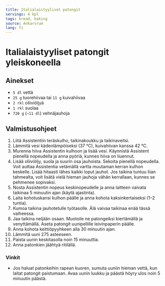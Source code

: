 ```yaml
---
title: Italialaistyyliset patongit
servings: 4 kpl
tags: bread, baking
source: Ankarsrum
lang: fi
---
```


# Italialaistyyliset patongit yleiskoneella

## Ainekset

- `5 dl` vettä
- `25 g` tuorehiivaa tai `11 g` kuivahiivaa
- `2 rkl` oliiviöljyä
- `1 rkl` suolaa
- `720 g` (`~11 dl`) vehnäjauhoja

## Valmistusohjeet

1. Liitä Assistentiin teräskulho, taikinakoukku ja taikinaveitsi.
1. Lämmitä vesi kädenlämpöiseksi (37 °C), kuivahiivan kanssa 42 °C.
1. Murenna hiiva Assistentin kulhoon ja lisää vesi. Käynnistä Assistent pienellä nopeudella ja anna pyöriä, kunnes hiiva on liuennut.
1. Lisää oliiviöljy, suola ja suurin osa jauhoista. Sekoita pienellä nopeudella. Voit auttaa Assistentia vetämällä vartta muutaman kerran kulhon keskelle. Lisää hitaasti lähes kaikki loput jauhot. Jos taikina tuntuu liian tahmealta, voit lisätä vielä hieman jauhoja vähän kerrallaan, kunnes se pehmenee sopivaksi.
1. Nosta Assistentin nopeus keskinopeudelle ja anna laitteen vaivata taikinaa 5 minuutin ajan (käytä ajastinta).
1. Laita kohotuskansi kulhon päälle ja anna kohota kaksinkertaiseksi (1–2 tuntia).
1. Kumoa taikina jauhotetulle työtasolle. Älä vaivaa taikinaa enää tässä vaiheessa.
1. Jaa taikina neljään osaan. Muotoile ne patongeiksi kiertämällä ja venyttämällä. Aseta patongit uunipellille leivinpaperin päälle.
1. Anna kohota keittiöpyyhkeen alla 30 minuutin ajan.
1. Lämmitä uuni 275 asteeseen.
1. Paista uunin keskitasolla noin 15 minuuttia.
1. Anna patonkien jäähtyä ritilällä.

### Vinkit

- Jos haluat patonkeihin rapean kuoren, sumuta uuniin hieman vettä, kun laitat patongit paistumaan. Avaa uunin luukku ja päästä höyry ulos noin 5 minuutin päästä.
